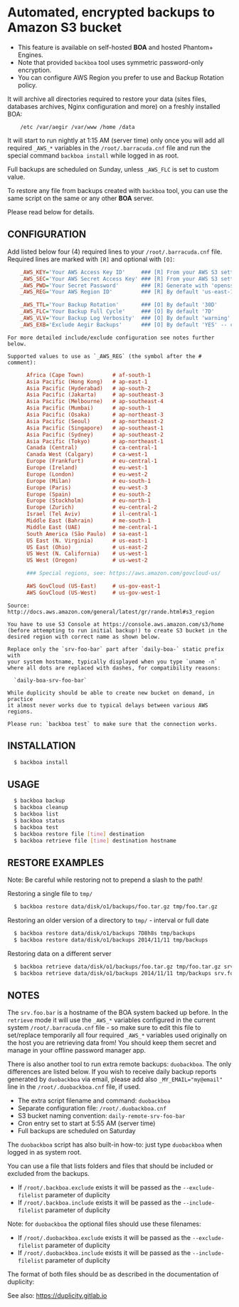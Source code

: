 # Automated, encrypted backups to Amazon S3 bucket

  * This feature is available on self-hosted **BOA** and hosted Phantom+ Engines.
  * Note that provided `backboa` tool uses symmetric password-only encryption.
  * You can configure AWS Region you prefer to use and Backup Rotation policy.

  It will archive all directories required to restore your data (sites files,
  databases archives, Nginx configuration and more) on a freshly installed BOA:

```text
    /etc /var/aegir /var/www /home /data
```

  It will start to run nightly at 1:15 AM (server time) only once you will add
  all required `_AWS_*` variables in the `/root/.barracuda.cnf` file and run the
  special command `backboa install` while logged in as root.

  Full backups are scheduled on Sunday, unless `_AWS_FLC` is set to custom value.

  To restore any file from backups created with `backboa` tool, you can use
  the same script on the same or any other **BOA** server.

  Please read below for details.


## CONFIGURATION

  Add listed below four (4) required lines to your `/root/.barracuda.cnf` file.
  Required lines are marked with `[R]` and optional with `[O]`:

```ini
    _AWS_KEY='Your AWS Access Key ID'     ### [R] From your AWS S3 settings
    _AWS_SEC='Your AWS Secret Access Key' ### [R] From your AWS S3 settings
    _AWS_PWD='Your Secret Password'       ### [R] Generate with 'openssl rand -base64 32'
    _AWS_REG='Your AWS Region ID'         ### [R] By default 'us-east-1'

    _AWS_TTL='Your Backup Rotation'       ### [O] By default '30D'
    _AWS_FLC='Your Backup Full Cycle'     ### [O] By default '7D'
    _AWS_VLV='Your Backup Log Verbosity'  ### [O] By default 'warning' -- [ewnid]
    _AWS_EXB='Exclude Aegir Backups'      ### [O] By default 'YES' -- can be YES/NO
```

    For more detailed include/exclude configuration see notes further below.

    Supported values to use as `_AWS_REG` (the symbol after the # comment):

```ini
      Africa (Cape Town)         # af-south-1
      Asia Pacific (Hong Kong)   # ap-east-1
      Asia Pacific (Hyderabad)   # ap-south-2
      Asia Pacific (Jakarta)     # ap-southeast-3
      Asia Pacific (Melbourne)   # ap-southeast-4
      Asia Pacific (Mumbai)      # ap-south-1
      Asia Pacific (Osaka)       # ap-northeast-3
      Asia Pacific (Seoul)       # ap-northeast-2
      Asia Pacific (Singapore)   # ap-southeast-1
      Asia Pacific (Sydney)      # ap-southeast-2
      Asia Pacific (Tokyo)       # ap-northeast-1
      Canada (Central)           # ca-central-1
      Canada West (Calgary)      # ca-west-1
      Europe (Frankfurt)         # eu-central-1
      Europe (Ireland)           # eu-west-1
      Europe (London)            # eu-west-2
      Europe (Milan)             # eu-south-1
      Europe (Paris)             # eu-west-3
      Europe (Spain)             # eu-south-2
      Europe (Stockholm)         # eu-north-1
      Europe (Zurich)            # eu-central-2
      Israel (Tel Aviv)          # il-central-1
      Middle East (Bahrain)      # me-south-1
      Middle East (UAE)          # me-central-1
      South America (São Paulo)  # sa-east-1
      US East (N. Virginia)      # us-east-1
      US East (Ohio)             # us-east-2
      US West (N. California)    # us-west-1
      US West (Oregon)           # us-west-2

      ### Special regions, see: https://aws.amazon.com/govcloud-us/

      AWS GovCloud (US-East)     # us-gov-east-1
      AWS GovCloud (US-West)     # us-gov-west-1
```

    Source: http://docs.aws.amazon.com/general/latest/gr/rande.html#s3_region

    You have to use S3 Console at https://console.aws.amazon.com/s3/home
    (before attempting to run initial backup!) to create S3 bucket in the
    desired region with correct name as shown below.

    Replace only the `srv-foo-bar` part after `daily-boa-` static prefix with
    your system hostname, typically displayed when you type `uname -n`
    where all dots are replaced with dashes, for compatibility reasons:

      `daily-boa-srv-foo-bar`

    While duplicity should be able to create new bucket on demand, in practice
    it almost never works due to typical delays between various AWS regions.

    Please run: `backboa test` to make sure that the connection works.

## INSTALLATION

```sh
  $ backboa install
```

## USAGE

```sh
  $ backboa backup
  $ backboa cleanup
  $ backboa list
  $ backboa status
  $ backboa test
  $ backboa restore file [time] destination
  $ backboa retrieve file [time] destination hostname
```

## RESTORE EXAMPLES

  Note: Be careful while restoring not to prepend a slash to the path!

  Restoring a single file to `tmp/`

```sh
  $ backboa restore data/disk/o1/backups/foo.tar.gz tmp/foo.tar.gz
```

  Restoring an older version of a directory to `tmp/` - interval or full date

```sh
  $ backboa restore data/disk/o1/backups 7D8h8s tmp/backups
  $ backboa restore data/disk/o1/backups 2014/11/11 tmp/backups
```

  Restoring data on a different server

```sh
  $ backboa retrieve data/disk/o1/backups/foo.tar.gz tmp/foo.tar.gz srv.foo.bar
  $ backboa retrieve data/disk/o1/backups 2014/11/11 tmp/backups srv.foo.bar
```

## NOTES

  The `srv.foo.bar` is a hostname of the BOA system backed up before.
  In the `retrieve` mode it will use the `_AWS_*` variables configured
  in the current system `/root/.barracuda.cnf` file - so make sure to edit
  this file to set/replace temporarily all four required `_AWS_*` variables
  used originally on the host you are retrieving data from! You should
  keep them secret and manage in your offline password manager app.

  There is also another tool to run extra remote backups: `duobackboa`.
  The only differences are listed below. If you wish to receive daily
  backup reports generated by `duobackboa` via email, please add also
  `_MY_EMAIL="my@email"` line in the `/root/.duobackboa.cnf` file, if used.

  * The extra script filename and command: `duobackboa`
  * Separate configuration file: `/root/.duobackboa.cnf`
  * S3 bucket naming convention: `daily-remote-srv-foo-bar`
  * Cron entry set to start at 5:55 AM (server time)
  * Full backups are scheduled on Saturday

  The `duobackboa` script has also built-in how-to: just type `duobackboa`
  when logged in as system root.

  You can use a file that lists folders and files that should be included
  or excluded from the backups.

  * If `/root/.backboa.exclude` exists it will be passed as the
    `--exclude-filelist` parameter of duplicity
  * If `/root/.backboa.include` exists it will be passed as the
    `--include-filelist` parameter of duplicity

  Note: for `duobackboa` the optional files should use these filenames:

  * If `/root/.duobackboa.exclude` exists it will be passed as the
    `--exclude-filelist` parameter of duplicity
  * If `/root/.duobackboa.include` exists it will be passed as the
    `--include-filelist` parameter of duplicity

  The format of both files should be as described in the documentation of
  duplicity:

  See also: https://duplicity.gitlab.io
